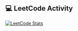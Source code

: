 ## 💻 LeetCode Activity

[![LeetCode Stats](https://leetcard.jacoblin.cool/b-srinivasan?ext=heatmap&theme=unicorn)](https://leetcode.com/b-srinivasan/)

